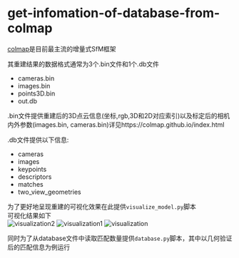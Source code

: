 # get-infomation-of-database-from-colmap
[colmap](https://github.com/colmap/colmap)是目前最主流的增量式SfM框架  

其重建结果的数据格式通常为3个.bin文件和1个.db文件  
* cameras.bin  
* images.bin
* points3D.bin
* out.db

.bin文件提供重建后的3D点云信息(坐标,rgb,3D和2D对应索引)以及标定后的相机内外参数(images.bin, cameras.bin)详见https://colmap.github.io/index.html

.db文件提供以下信息:  
* cameras
* images
* keypoints
* descriptors
* matches
* two_view_geometries

为了更好地呈现重建的可视化效果在此提供`visualize_model.py`脚本  
可视化结果如下  
![visualization2](https://github.com/anterrrr/scripts-for-output-from-colmap/assets/130300209/6d601a93-a3d4-49d6-9ebf-c3443041ef2a)
![visualization1](https://github.com/anterrrr/scripts-for-output-from-colmap/assets/130300209/4eb8735d-83dd-49c7-befe-39cd4666742d)
![visualization](https://github.com/anterrrr/scripts-for-output-from-colmap/assets/130300209/0e7d5c9d-36de-49fb-ab2d-e888399cf5c7)

同时为了从database文件中读取匹配数量提供`database.py`脚本，其中以几何验证后的匹配信息为例运行  

